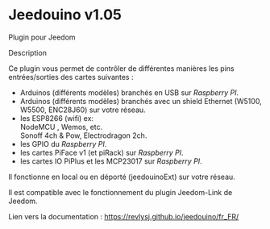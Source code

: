 # Jeedouino v1.05
Plugin pour Jeedom  

Description  

   Ce plugin vous permet de contrôler de différentes manières les pins entrées/sorties des cartes suivantes :

   * Arduinos (différents modèles) branchés en USB sur *Raspberry PI*.
   * Arduinos (différents modèles) branchés avec un shield Ethernet (W5100, W5500, ENC28J60) sur votre réseau.
   * les ESP8266 (wifi) ex:  
     NodeMCU , Wemos, etc.  
     Sonoff 4ch & Pow, Electrodragon 2ch.  
   * les GPIO du *Raspberry PI*.
   * les cartes PiFace v1 (et piRack) sur *Raspberry PI*.
   * les cartes IO PiPlus et les MCP23017 sur *Raspberry PI*.

Il fonctionne en local ou en déporté (jeedouinoExt) sur votre réseau.  

Il est compatible avec le fonctionnement du plugin Jeedom-Link de Jeedom.  

Lien vers la documentation : <https://revlysj.github.io/jeedouino/fr_FR/>
